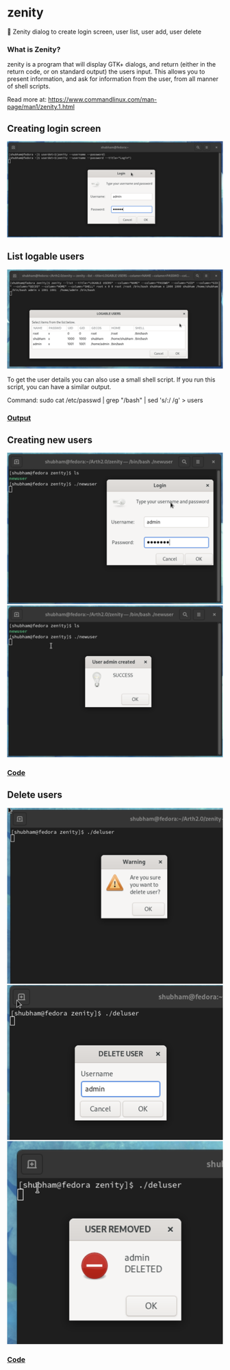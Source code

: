 # zenity
🚸 Zenity dialog to create login screen, user list, user add, user delete
### What is Zenity?
zenity is a program that will display GTK+ dialogs, and return (either in the return code, or on standard output) the users input. This allows you to present information, and ask for information from the user, from all manner of shell scripts.

Read more at: https://www.commandlinux.com/man-page/man1/zenity.1.html

## Creating login screen
![alt text](https://github.com/AnonMrNone/zenity/blob/main/images/login_screen.png)

## List logable users
![alt text](https://github.com/AnonMrNone/zenity/blob/main/images/list_users.png)

To get the user details you can also use a small shell script. If you run this script, you can have a similar output.

Command:  sudo cat /etc/passwd | grep "/bash" | sed  's/:/ /g' > users

### [Output](https://github.com/AnonMrNone/zenity/blob/main/zenity/test)

## Creating new users
![alt text](https://github.com/AnonMrNone/zenity/blob/main/images/newuser1.png)
![alt text](https://github.com/AnonMrNone/zenity/blob/main/images/newuser2.png)

### [Code](https://github.com/AnonMrNone/zenity/blob/main/zenity/newuser)

## Delete users
![alt text](https://github.com/AnonMrNone/zenity/blob/main/images/deluser1.png)
![alt text](https://github.com/AnonMrNone/zenity/blob/main/images/deluser2.png)
![alt text](https://github.com/AnonMrNone/zenity/blob/main/images/deluser3.png)

### [Code](https://github.com/AnonMrNone/zenity/blob/main/zenity/deluser)



